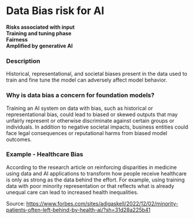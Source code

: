 # Data Bias risk for AI

 **Risks associated with input** \
 **Training and tuning phase** \
 **Fairness** \
 **Amplified by generative AI**

### Description

Historical, representational, and societal biases present in the data used to train and fine tune the model can adversely affect model behavior.

### Why is data bias a concern for foundation models?

Training an AI system on data with bias, such as historical or representational bias, could lead to biased or skewed outputs that may unfairly represent or otherwise discriminate against certain groups or individuals. In addition to negative societal impacts, business entities could face legal consequences or reputational harms from biased model outcomes.

### Example - Healthcare Bias

According to the research article on reinforcing disparities in medicine using data and AI applications to transform how people receive healthcare is only as strong as the data behind the effort. For example, using training data with poor minority representation or that reflects what is already unequal care can lead to increased health inequalities.

Source: https://www.forbes.com/sites/adigaskell/2022/12/02/minority-patients-often-left-behind-by-health-ai/?sh=31d28a225b41